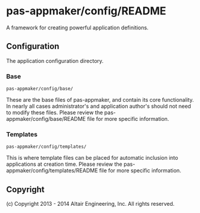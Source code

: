 # pas-appmaker/config/README

A framework for creating powerful application definitions.

## Configuration

The application configuration directory.

### Base

    pas-appmaker/config/base/

These are the base files of pas-appmaker, and contain its core functionality. In nearly all cases administrator's
and application author's should not need to modify these files.
Please review the pas-appmaker/config/base/README file for more specific information.

### Templates

    pas-appmaker/config/templates/

This is where template files can be placed for automatic inclusion into applications at creation time.
Please review the pas-appmaker/config/templates/README file for more specific information.

## Copyright

(c) Copyright 2013 - 2014 Altair Engineering, Inc. All rights reserved.
